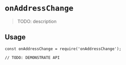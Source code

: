 # `onAddressChange`

> TODO: description

## Usage

```
const onAddressChange = require('onAddressChange');

// TODO: DEMONSTRATE API
```
